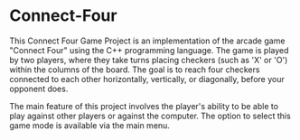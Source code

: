 # **Connect-Four**

This Connect Four Game Project is an implementation of the arcade game "Connect Four" using the C++ programming language. The game is played by two players, where they take turns placing checkers (such as 'X' or 'O') within the columns of the board. The goal is to reach four checkers connected to each other horizontally, vertically, or diagonally, before your opponent does.

The main feature of this project involves the player's ability to be able to play against other players or against the computer. The option to select this game mode is available via the main menu.
